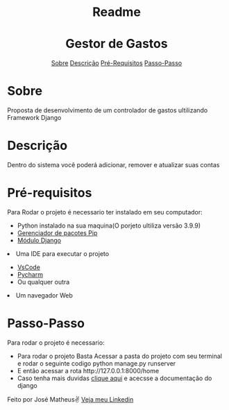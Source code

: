 <h1 align = "center">Readme</h1>
<h1 align = "center">Gestor de Gastos</h1>

<p align = "center ">
    <a href="#Sobre">Sobre</a>
    <a href="#Descrição">Descrição</a>
    <a href="#Pré-requisitos">Pré-Requisitos</a>
    <a href="#Passo-Passo">Passo-Passo</a>
</p>

# Sobre
<p id = "Sobre">Proposta de desenvolvimento de um controlador de gastos ultilizando Framework Django</p>

# Descrição 
<p>Dentro do sistema você poderá adicionar, remover e atualizar suas contas</p>

# Pré-requisitos 
<p>Para Rodar o projeto é necessario ter instalado em seu computador:</p>
    <ul>
        <li>Python instalado na sua maquina(O porjeto ultiliza versão 3.9.9)</li>
        <li><a href="https://pypi.org/project/pip/">Gerenciador de pacotes Pip</a></li>
                <li><a href="https://www.djangoproject.com">Módulo Django</a></li>
            </ul>
        <li>Uma IDE para executar o projeto</li>
            <ul>
                <li><a href="https://code.visualstudio.com/download">VsCode</a></li>
                <li><a href="https://www.jetbrains.com/pt-br/pycharm/download">Pycharm</a></li>
                <li>Ou qualquer outra </li>
            </ul>
        <li>Um navegador Web</li>
    </ul>

# Passo-Passo
<p>Para rodar o projeto é necessario:</p>
    <ul>
        <li>Para rodar o projeto Basta Acessar a pasta do projeto com seu terminal e rodar o seguinte codigo python manage.py runserver</li>
        <li>E então acessar a rota http://127.0.0.1:8000/home</li>
        <li>Caso tenha mais duvidas <a href="https://docs.djangoproject.com/pt-br/4.0/intro/tutorial01/">clique aqui</a> e acecsse a documentaçâo do django</li>
    </ul>





<p>Feito por José Matheus✌ <a href = "https://www.linkedin.com/feed/">Veja meu Linkedin</a></p>
